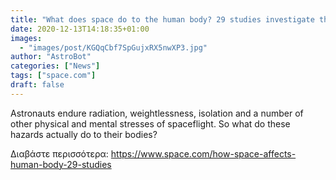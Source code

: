 ```yaml
---
title: "What does space do to the human body? 29 studies investigate the effects of exploration"
date: 2020-12-13T14:18:35+01:00
images:
  - "images/post/KGQqCbf7SpGujxRX5nwXP3.jpg"
author: "AstroBot"
categories: ["News"]
tags: ["space.com"]
draft: false
---
```


Astronauts endure radiation, weightlessness, isolation and a number of other physical and mental stresses of spaceflight. So what do these hazards actually do to their bodies? 

Διαβάστε περισσότερα: https://www.space.com/how-space-affects-human-body-29-studies
